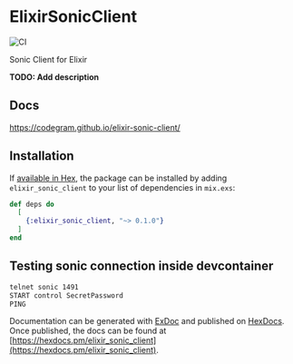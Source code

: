 # ElixirSonicClient
![CI](https://github.com/codegram/elixir-sonic-client/workflows/CI/badge.svg)

Sonic Client for Elixir

**TODO: Add description**

## Docs
https://codegram.github.io/elixir-sonic-client/

## Installation

If [available in Hex](https://hex.pm/docs/publish), the package can be installed
by adding `elixir_sonic_client` to your list of dependencies in `mix.exs`:

```elixir
def deps do
  [
    {:elixir_sonic_client, "~> 0.1.0"}
  ]
end
```

## Testing sonic connection inside devcontainer

```bash
telnet sonic 1491
START control SecretPassword
PING
```

Documentation can be generated with [ExDoc](https://github.com/elixir-lang/ex_doc)
and published on [HexDocs](https://hexdocs.pm). Once published, the docs can
be found at [https://hexdocs.pm/elixir_sonic_client](https://hexdocs.pm/elixir_sonic_client).

